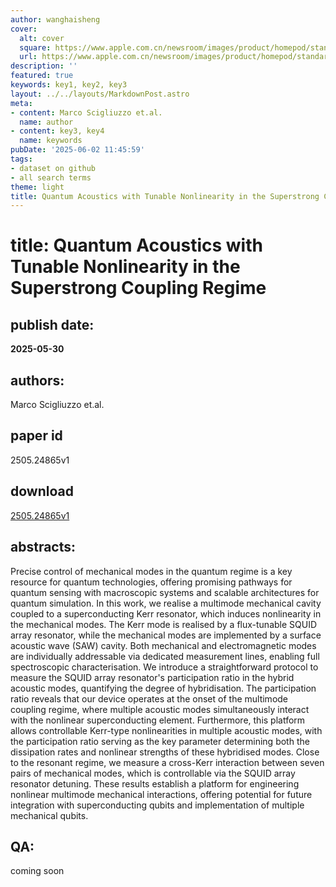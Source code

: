 ```yaml
---
author: wanghaisheng
cover:
  alt: cover
  square: https://www.apple.com.cn/newsroom/images/product/homepod/standard/Apple-HomePod-hero-230118_big.jpg.large_2x.jpg
  url: https://www.apple.com.cn/newsroom/images/product/homepod/standard/Apple-HomePod-hero-230118_big.jpg.large_2x.jpg
description: ''
featured: true
keywords: key1, key2, key3
layout: ../../layouts/MarkdownPost.astro
meta:
- content: Marco Scigliuzzo et.al.
  name: author
- content: key3, key4
  name: keywords
pubDate: '2025-06-02 11:45:59'
tags:
- dataset on github
- all search terms
theme: light
title: Quantum Acoustics with Tunable Nonlinearity in the Superstrong Coupling Regime
---
```


# title: Quantum Acoustics with Tunable Nonlinearity in the Superstrong Coupling Regime 
## publish date: 
**2025-05-30** 
## authors: 
  Marco Scigliuzzo et.al. 
## paper id
2505.24865v1
## download
[2505.24865v1](http://arxiv.org/abs/2505.24865v1)
## abstracts:
Precise control of mechanical modes in the quantum regime is a key resource for quantum technologies, offering promising pathways for quantum sensing with macroscopic systems and scalable architectures for quantum simulation. In this work, we realise a multimode mechanical cavity coupled to a superconducting Kerr resonator, which induces nonlinearity in the mechanical modes. The Kerr mode is realised by a flux-tunable SQUID array resonator, while the mechanical modes are implemented by a surface acoustic wave (SAW) cavity. Both mechanical and electromagnetic modes are individually addressable via dedicated measurement lines, enabling full spectroscopic characterisation. We introduce a straightforward protocol to measure the SQUID array resonator's participation ratio in the hybrid acoustic modes, quantifying the degree of hybridisation. The participation ratio reveals that our device operates at the onset of the multimode coupling regime, where multiple acoustic modes simultaneously interact with the nonlinear superconducting element. Furthermore, this platform allows controllable Kerr-type nonlinearities in multiple acoustic modes, with the participation ratio serving as the key parameter determining both the dissipation rates and nonlinear strengths of these hybridised modes. Close to the resonant regime, we measure a cross-Kerr interaction between seven pairs of mechanical modes, which is controllable via the SQUID array resonator detuning. These results establish a platform for engineering nonlinear multimode mechanical interactions, offering potential for future integration with superconducting qubits and implementation of multiple mechanical qubits.
## QA:
coming soon

